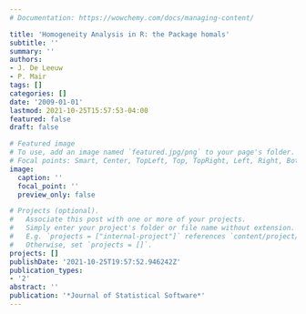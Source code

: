```yaml
---
# Documentation: https://wowchemy.com/docs/managing-content/

title: 'Homogeneity Analysis in R: the Package homals'
subtitle: ''
summary: ''
authors:
- J. De Leeuw
- P. Mair
tags: []
categories: []
date: '2009-01-01'
lastmod: 2021-10-25T15:57:53-04:00
featured: false
draft: false

# Featured image
# To use, add an image named `featured.jpg/png` to your page's folder.
# Focal points: Smart, Center, TopLeft, Top, TopRight, Left, Right, BottomLeft, Bottom, BottomRight.
image:
  caption: ''
  focal_point: ''
  preview_only: false

# Projects (optional).
#   Associate this post with one or more of your projects.
#   Simply enter your project's folder or file name without extension.
#   E.g. `projects = ["internal-project"]` references `content/project/deep-learning/index.md`.
#   Otherwise, set `projects = []`.
projects: []
publishDate: '2021-10-25T19:57:52.946242Z'
publication_types:
- '2'
abstract: ''
publication: '*Journal of Statistical Software*'
---
```

